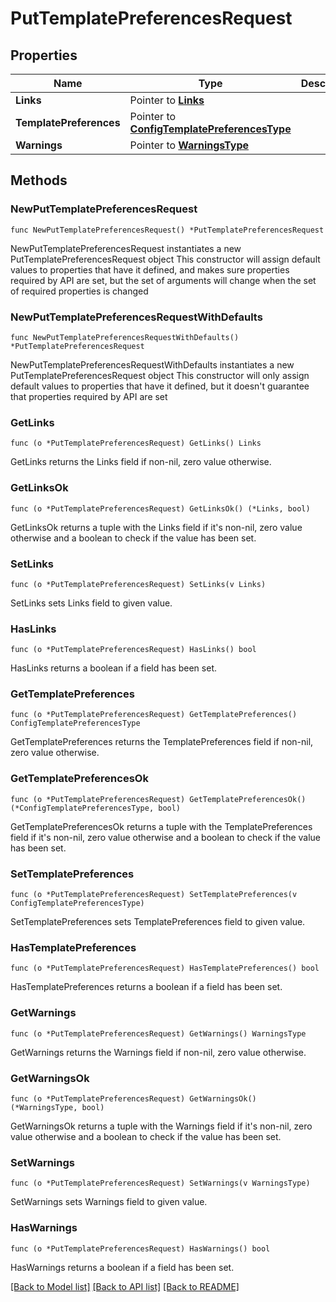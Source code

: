 # PutTemplatePreferencesRequest

## Properties

Name | Type | Description | Notes
------------ | ------------- | ------------- | -------------
**Links** | Pointer to [**Links**](Links.md) |  | [optional] 
**TemplatePreferences** | Pointer to [**ConfigTemplatePreferencesType**](ConfigTemplatePreferencesType.md) |  | [optional] 
**Warnings** | Pointer to [**WarningsType**](WarningsType.md) |  | [optional] 

## Methods

### NewPutTemplatePreferencesRequest

`func NewPutTemplatePreferencesRequest() *PutTemplatePreferencesRequest`

NewPutTemplatePreferencesRequest instantiates a new PutTemplatePreferencesRequest object
This constructor will assign default values to properties that have it defined,
and makes sure properties required by API are set, but the set of arguments
will change when the set of required properties is changed

### NewPutTemplatePreferencesRequestWithDefaults

`func NewPutTemplatePreferencesRequestWithDefaults() *PutTemplatePreferencesRequest`

NewPutTemplatePreferencesRequestWithDefaults instantiates a new PutTemplatePreferencesRequest object
This constructor will only assign default values to properties that have it defined,
but it doesn't guarantee that properties required by API are set

### GetLinks

`func (o *PutTemplatePreferencesRequest) GetLinks() Links`

GetLinks returns the Links field if non-nil, zero value otherwise.

### GetLinksOk

`func (o *PutTemplatePreferencesRequest) GetLinksOk() (*Links, bool)`

GetLinksOk returns a tuple with the Links field if it's non-nil, zero value otherwise
and a boolean to check if the value has been set.

### SetLinks

`func (o *PutTemplatePreferencesRequest) SetLinks(v Links)`

SetLinks sets Links field to given value.

### HasLinks

`func (o *PutTemplatePreferencesRequest) HasLinks() bool`

HasLinks returns a boolean if a field has been set.

### GetTemplatePreferences

`func (o *PutTemplatePreferencesRequest) GetTemplatePreferences() ConfigTemplatePreferencesType`

GetTemplatePreferences returns the TemplatePreferences field if non-nil, zero value otherwise.

### GetTemplatePreferencesOk

`func (o *PutTemplatePreferencesRequest) GetTemplatePreferencesOk() (*ConfigTemplatePreferencesType, bool)`

GetTemplatePreferencesOk returns a tuple with the TemplatePreferences field if it's non-nil, zero value otherwise
and a boolean to check if the value has been set.

### SetTemplatePreferences

`func (o *PutTemplatePreferencesRequest) SetTemplatePreferences(v ConfigTemplatePreferencesType)`

SetTemplatePreferences sets TemplatePreferences field to given value.

### HasTemplatePreferences

`func (o *PutTemplatePreferencesRequest) HasTemplatePreferences() bool`

HasTemplatePreferences returns a boolean if a field has been set.

### GetWarnings

`func (o *PutTemplatePreferencesRequest) GetWarnings() WarningsType`

GetWarnings returns the Warnings field if non-nil, zero value otherwise.

### GetWarningsOk

`func (o *PutTemplatePreferencesRequest) GetWarningsOk() (*WarningsType, bool)`

GetWarningsOk returns a tuple with the Warnings field if it's non-nil, zero value otherwise
and a boolean to check if the value has been set.

### SetWarnings

`func (o *PutTemplatePreferencesRequest) SetWarnings(v WarningsType)`

SetWarnings sets Warnings field to given value.

### HasWarnings

`func (o *PutTemplatePreferencesRequest) HasWarnings() bool`

HasWarnings returns a boolean if a field has been set.


[[Back to Model list]](../README.md#documentation-for-models) [[Back to API list]](../README.md#documentation-for-api-endpoints) [[Back to README]](../README.md)


